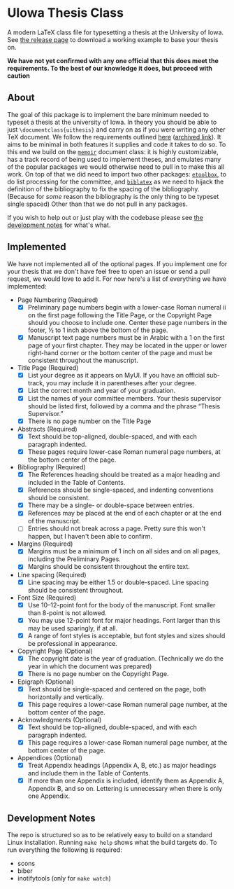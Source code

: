 # UIowa Thesis Class

A modern LaTeX class file for typesetting a thesis at the University of Iowa.
See [the release page](https://github.com/uiowa-mgb/uiowa-thesis/releases) to
download a working example to base your thesis on.

**We have not yet confirmed with any one official that this does meet the
requirements. To the best of our knowledge it does, but proceed with caution**

## About

The goal of this package is to implement the bare minimum needed to typeset a
thesis at the university of Iowa. In theory you should be able to just
`\documentclass{uithesis}` and carry on as if you were writing any other TeX
document. We follow the requirements outlined
[here](https://grad.uiowa.edu/academics/thesis-and-dissertation/preparing-formatting)
([archived link](https://web.archive.org/web/20210518195321/https://grad.uiowa.edu/academics/thesis-and-dissertation/preparing-formatting)).
It aims to be minimal in both features it supplies and code it takes to do so.
To this end we build on the [`memoir`](https://www.ctan.org/pkg/memoir) document
class: it is highly customizable, has a track record of being used to implement
theses, and emulates many of the popular packages we would otherwise need to
pull in to make this all work. On top of that we did need to import two other
packages: [`etoolbox`](https://www.ctan.org/pkg/etoolbox), to do list processing
for the committee, and [`biblatex`](https://www.ctan.org/pkg/biblatex) as we
need to hijack the definition of the bibliography to fix the spacing of the
bibliography. (Because for *some* reason the bibliography is the only thing to
be typeset single spaced) Other than that we do not pull in any packages.

If you wish to help out or just play with the codebase please see
[the development notes](#development-notes) for what's what.

## Implemented

We have not implemented all of the optional pages. If you implement one for
your thesis that we don't have feel free to open an issue or send a pull
request, we would love to add it. For now here's a list of everything we have
implemented:

- Page Numbering (Required)
  - [x] Preliminary page numbers begin with a lower-case Roman numeral ii on
        the first page following the Title Page, or the Copyright Page should
        you choose to include one.  Center these page numbers in the footer,
        ½ to 1 inch above the bottom of the page.
  - [x] Manuscript text page numbers must be in Arabic with a 1 on the first
        page of your first chapter. They may be located in the upper or lower
        right-hand corner or the bottom center of the page and must be
        consistent throughout the manuscript.
- Title Page (Required)
  - [x] List your degree as it appears on MyUI. If you have an official
        sub-track, you may include it in parentheses after your degree.
  - [x] List the correct month and year of your graduation.
  - [x] List the names of your committee members.  Your thesis supervisor
        should be listed first, followed by a comma and the phrase “Thesis
        Supervisor.”
  - [x] There is no page number on the Title Page
- Abstracts (Required)
  - [x] Text should be top-aligned, double-spaced, and with each paragraph
        indented.
  - [x] These pages require lower-case Roman numeral page numbers, at the
        bottom center of the page.
- Bibliography (Required)
  - [x] The References heading should be treated as a major heading and
        included in the Table of Contents.
  - [x] References should be single-spaced, and indenting conventions should be
        consistent.
  - [x] There may be a single- or double-space between entries.
  - [x] References may be placed at the end of each chapter or at the end of
        the manuscript.
  - [ ] Entries should not break across a page. Pretty sure this won't happen,
        but I haven't been able to confirm.
- Margins (Required)
  - [x] Margins must be a minimum of 1 inch on all sides and on all pages,
        including the Preliminary Pages.
  - [x] Margins should be consistent throughout the entire text.
- Line spacing (Required)
  - [x] Line spacing may be either 1.5 or double-spaced. Line spacing should be
        consistent throughout.
- Font Size (Required)
  - [x] Use 10–12-point font for the body of the manuscript.  Font smaller
        than 8-point is not allowed.
  - [x] You may use 12-point font for major headings.  Font larger than this
        may be used sparingly, if at all.
  - [x] A range of font styles is acceptable, but font styles and sizes should
        be professional in appearance.
- Copyright Page (Optional)
  - [x] The copyright date is the year of graduation. (Technically we do the
        year in which the document was prepared)
  - [x] There is no page number on the Copyright Page.
- Epigraph (Optional)
  - [x] Text should be single-spaced and centered on the page, both
        horizontally and vertically.
  - [x] This page requires a lower-case Roman numeral page number, at the 
        bottom center of the page.
- Acknowledgments (Optional)
  - [x] Text should be top-aligned, double-spaced, and with each paragraph
        indented.
  - [x] This page requires a lower-case Roman numeral page number, at the
        bottom center of the page.
- Appendices (Optional)
  - [x] Treat Appendix headings (Appendix A, B, etc.) as major headings and
        include them in the Table of Contents.
  - [x] If more than one Appendix is included, identify them as Appendix A,
        Appendix B, and so on. Lettering is unnecessary when there is only one
        Appendix.

## Development Notes

The repo is structured so as to be relatively easy to build on a standard Linux
installation. Running `make help` shows what the build targets do. To run
everything the following is required:
- scons
- biber
- inotifytools (only for `make watch`)
